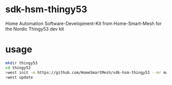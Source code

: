 # sdk-hsm-thingy53
Home Automation Software-Development-Kit from Home-Smart-Mesh for the Nordic Thingy53 dev kit

# usage
```bash
mkdir thingy53
cd thingy53
>west init -m https://github.com/HomeSmartMesh/sdk-hsm-thingy53 --mr main
>west update
```
